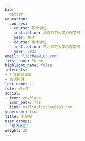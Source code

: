 ```yaml
---
bio: 
  matter.
education:
  courses:
  - course: 硕士学位
    institution: 北京师范大学心理学部
    year: 在读
  - course: 学士学位
    institution: 东北师范大学心理学院
    year: 2023
email: "licchee@163.com"
first_name: Yuche
highlight_name: false
interests:
- 儿童语音发展
- 阅读障碍
last_name: Li
role: 硕士生
social:
- icon: envelope
  icon_pack: fas
  link: mailto:licchee@163.com
superuser: true
title: 李昱彻
user_groups:
- "组内学生"
weight: 30
---
```

